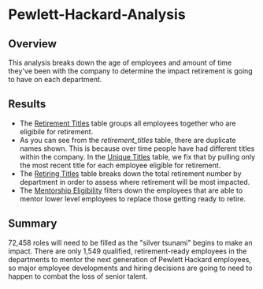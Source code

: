 # Pewlett-Hackard-Analysis

## Overview
This analysis breaks down the age of employees and amount of time they've been with the company to determine the impact retirement is going to have on each department.

## Results
- The [Retirement Titles](Data/retirement_titles.csv) table groups all employees together who are eligibile for retirement.
- As you can see from the *retirement_titles* table, there are duplicate names shown. This is because over time people have had different titles within the company. In the [Unique Titles](Data/unique_titles.csv) table, we fix that by pulling only the most recent title for each employee eligible for retirement.
- The [Retiring Titles](Data/retiring_titles.csv) table breaks down the total retirement number by department in order to assess where retirement will be most impacted.
- The [Mentorship Eligibility](Data/mentorship_eligibility.csv) filters down the employees that are able to mentor lower level employees to replace those getting ready to retire.

## Summary
72,458 roles will need to be filled as the "silver tsunami" begins to make an impact. There are only 1,549 qualified, retirement-ready employees in the departments to mentor the next generation of Pewlett Hackard employees, so major employee developments and hiring decisions are going to need to happen to combat the loss of senior talent.
